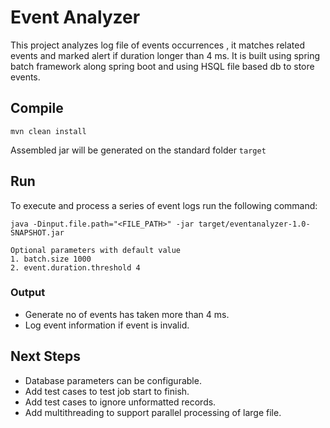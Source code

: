 # Event Analyzer

This project analyzes log file of events occurrences , it matches related events and  marked alert if duration longer than 4 ms.
It is built using spring batch framework along spring boot and using HSQL file based db to store events.

## Compile
```
mvn clean install
```
Assembled jar will be generated on the standard folder `target`

## Run 
To execute and process a series of event logs run the following command:
```
java -Dinput.file.path="<FILE_PATH>" -jar target/eventanalyzer-1.0-SNAPSHOT.jar 

Optional parameters with default value
1. batch.size 1000
2. event.duration.threshold 4
```
### Output
* Generate no of events has taken more than 4 ms.
* Log event information if event is invalid.


## Next Steps
* Database parameters can be configurable.
* Add test cases to test job start to finish.
* Add test cases to ignore unformatted records.
* Add multithreading to support parallel processing of large file.
 
